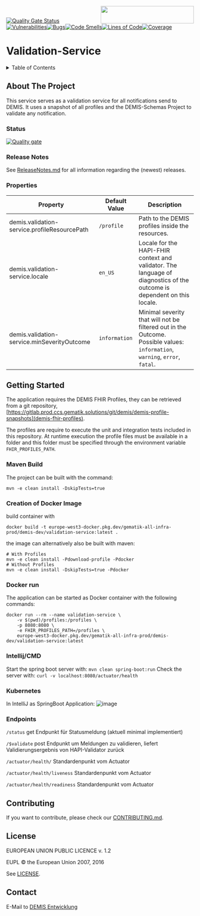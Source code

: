 <img align="right" width="250" height="47" src="media/Gematik_Logo_Flag.png"/> <br/> 

[![Quality Gate Status](https://sonar.prod.ccs.gematik.solutions/api/project_badges/measure?project=de.gematik.demis%3Avalidation-service&metric=alert_status&token=1625f4e36c06a30f797ae56839cc931512156967)](https://sonar.prod.ccs.gematik.solutions/dashboard?id=de.gematik.demis%3Avalidation-service)[![Vulnerabilities](https://sonar.prod.ccs.gematik.solutions/api/project_badges/measure?project=de.gematik.demis%3Avalidation-service&metric=vulnerabilities&token=1625f4e36c06a30f797ae56839cc931512156967)](https://sonar.prod.ccs.gematik.solutions/dashboard?id=de.gematik.demis%3Avalidation-service)[![Bugs](https://sonar.prod.ccs.gematik.solutions/api/project_badges/measure?project=de.gematik.demis%3Avalidation-service&metric=bugs&token=1625f4e36c06a30f797ae56839cc931512156967)](https://sonar.prod.ccs.gematik.solutions/dashboard?id=de.gematik.demis%3Avalidation-service)[![Code Smells](https://sonar.prod.ccs.gematik.solutions/api/project_badges/measure?project=de.gematik.demis%3Avalidation-service&metric=code_smells&token=1625f4e36c06a30f797ae56839cc931512156967)](https://sonar.prod.ccs.gematik.solutions/dashboard?id=de.gematik.demis%3Avalidation-service)[![Lines of Code](https://sonar.prod.ccs.gematik.solutions/api/project_badges/measure?project=de.gematik.demis%3Avalidation-service&metric=ncloc&token=1625f4e36c06a30f797ae56839cc931512156967)](https://sonar.prod.ccs.gematik.solutions/dashboard?id=de.gematik.demis%3Avalidation-service)[![Coverage](https://sonar.prod.ccs.gematik.solutions/api/project_badges/measure?project=de.gematik.demis%3Avalidation-service&metric=coverage&token=1625f4e36c06a30f797ae56839cc931512156967)](https://sonar.prod.ccs.gematik.solutions/dashboard?id=de.gematik.demis%3Avalidation-service)

# Validation-Service

<details>
  <summary>Table of Contents</summary>
  <ol>
    <li>
      <a href="#about-the-project">About The Project</a>
       <ul>
        <li><a href="#status">Status</a></li>
        <li><a href="#release-notes">Release Notes</a></li>
        <li><a href="#properties">Properties</a></li>
      </ul>
	</li>
    <li>
      <a href="#getting-started">Getting Started</a>
      <ul>
        <li><a href="#docker-build">Docker build</a></li>
        <li><a href="#docker-run">Docker run</a></li>
        <li><a href="#intellij-cmd">Intellij/CMD</a></li>
        <li><a href="#kubernetes">Kubernetes</a></li>
        <li><a href="#endpoints">Endpoints</a></li>
      </ul>
    </li>
    <li><a href="#contributing">Contributing</a></li>
    <li><a href="#license">License</a></li>
    <li><a href="#contact">Contact</a></li>
  </ol>
</details>

## About The Project

This service serves as a validation service for all notifications send to DEMIS. It uses a snapshot of all profiles and
the DEMIS-Schemas Project to validate any notification.

### Status

[![Quality gate](https://sonar.prod.ccs.gematik.solutions/api/project_badges/quality_gate?project=de.gematik.demis%3Avalidation-service&token=1625f4e36c06a30f797ae56839cc931512156967)](https://sonar.prod.ccs.gematik.solutions/dashboard?id=de.gematik.demis%3Avalidation-service)

### Release Notes

See [ReleaseNotes.md](./ReleaseNotes.md) for all information regarding the (newest) releases.

### Properties

| Property                                     | Default Value | Description                                                                                                                 |
|----------------------------------------------|---------------|-----------------------------------------------------------------------------------------------------------------------------|
| demis.validation-service.profileResourcePath | `/profile`    | Path to the DEMIS profiles inside the resources.                                                                            |
| demis.validation-service.locale              | `en_US`       | Locale for the HAPI-FHIR context and validator. The language of diagnostics of the outcome is dependent on this locale.     |
| demis.validation-service.minSeverityOutcome  | `information` | Minimal severity that will not be filtered out in the Outcome. Possible values: `information`, `warning`, `error`, `fatal`. |

## Getting Started

The application requires the DEMIS FHIR Profiles, they can be retrieved from a git
repository, [https://gitlab.prod.ccs.gematik.solutions/git/demis/demis-profile-snapshots](demis-fhir-profiles).

The profiles are require to execute the unit and integration tests included in this repository. At runtime execution the
profile files must be available in a folder and this folder must be specified through the environment
variable `FHIR_PROFILES_PATH`.

### Maven Build

The project can be built with the command:

```shell
mvn -e clean install -DskipTests=true
```
### Creation of Docker Image

build container with

```docker 
docker build -t europe-west3-docker.pkg.dev/gematik-all-infra-prod/demis-dev/validation-service:latest .
```

the image can alternatively also be built with maven:

```docker
# With Profiles
mvn -e clean install -Pdownload-profile -Pdocker
# Without Profiles
mvn -e clean install -DskipTests=true -Pdocker
```

### Docker run

The application can be started as Docker container with the following commands:

```shell
docker run --rm --name validation-service \
    -v $(pwd)/profiles:/profiles \
    -p 8080:8080 \
    -e FHIR_PROFILES_PATH=/profiles \
    europe-west3-docker.pkg.dev/gematik-all-infra-prod/demis-dev/validation-service:latest
```

### Intellij/CMD

Start the spring boot server with: `mvn clean spring-boot:run`
Check the server with: `curl -v localhost:8080/actuator/health`

### Kubernetes

In IntelliJ as SpringBoot Application:
![image](src/main/docs/SpringBootApplicationVS.png)

### Endpoints

`/status` get Endpunkt für Statusmeldung (aktuell minimal implementiert)

`/$validate` post Endpunkt um Meldungen zu validieren, liefert Validierungsergebnis von HAPI-Validator zurück

`/actuator/health/` Standardenpunkt vom Actuator

`/actuator/health/liveness` Standardenpunkt vom Actuator

`/actuator/health/readiness` Standardenpunkt vom Actuator

## Contributing

If you want to contribute, please check our [CONTRIBUTING.md](./CONTRIBUTING.md).

## License

EUROPEAN UNION PUBLIC LICENCE v. 1.2

EUPL © the European Union 2007, 2016

See [LICENSE](./LICENSE).

## Contact

E-Mail to [DEMIS Entwicklung](mailto:demis-entwicklung@gematik.de?subject=[GitHub]%20Validation-Service)
